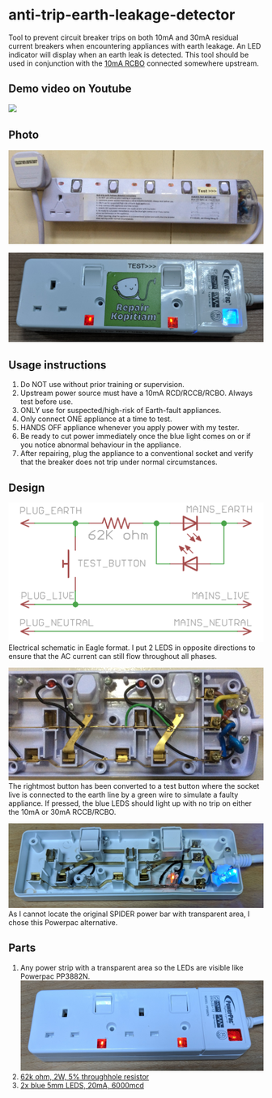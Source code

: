 # anti-trip-earth-leakage-detector

Tool to prevent circuit breaker trips on both 10mA and 30mA residual current breakers when encountering appliances with earth leakage. An LED indicator will display when an earth leak is detected. This tool should be used in conjunction with the [10mA RCBO](../10ma-rcbo) connected somewhere upstream.

## Demo video on Youtube
[![](http://img.youtube.com/vi/tSpie7baYFM/0.jpg)](http://www.youtube.com/watch?v=tSpie7baYFM)

## Photo
![Screen](anti-trip-earth-leakage-detector-front.jpg)

![Screen](powerpac-bar-modified.jpg)

## Usage instructions

1. Do NOT use without prior training or supervision.
2. Upstream power source must have a 10mA RCD/RCCB/RCBO. Always test before use.
3. ONLY use for suspected/high-risk of Earth-fault appliances.
4. Only connect ONE appliance at a time to test.
5. HANDS OFF appliance whenever you apply power with my tester.
6. Be ready to cut power immediately once the blue light comes on or if you notice abnormal behaviour in the appliance.
7. After repairing, plug the appliance to a conventional socket and verify that the breaker does not trip under normal circumstances.

## Design
![Screen](anti-trip-earth-leakage-detector.png)
Electrical schematic in Eagle format. I put 2 LEDS in opposite directions to ensure that the AC current can still flow throughout all phases.

![Screen](anti-trip-earth-leakage-detector-internal.jpg)
The rightmost button has been converted to a test button where the socket live is connected to the earth line by a green wire to simulate a faulty appliance. If pressed, the blue LEDS should light up with no trip on either the 10mA or 30mA RCCB/RCBO.

![Screen](powerpac-bar-modified-internals.jpg)
As I cannot locate the original SPIDER power bar with transparent area, I chose this Powerpac alternative.

## Parts
1. Any power strip with a transparent area so the LEDs are visible like Powerpac PP3882N.
![Screen](powerpac-bar.jpg)
2. [62k ohm, 2W, 5% throughhole resistor](http://sg.element14.com/vishay-bc-components/pr02000206202jr500/metal-film-resistor-62-kohm-2/dp/3173483)
3. [2x blue 5mm LEDS, 20mA, 6000mcd](http://sg.element14.com/multicomp/mcl053ublc-2z-2-8/led-5mm-blue-600mcd-470nm/dp/2365811)

